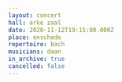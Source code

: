 ```yaml
---
layout: concert
hall: arke zaal
date: 2020-11-12T19:15:00.000Z
place: enschede
repertoire: bach
musicians: daan
in_archive: true
cancelled: false
---
```

